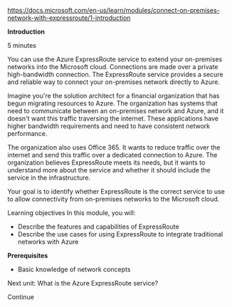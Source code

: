 https://docs.microsoft.com/en-us/learn/modules/connect-on-premises-network-with-expressroute/1-introduction

**Introduction**

5 minutes

You can use the Azure ExpressRoute service to extend your on-premises networks into the Microsoft cloud. Connections are made over a private high-bandwidth connection. The ExpressRoute service provides a secure and reliable way to connect your on-premises network directly to Azure.

Imagine you're the solution architect for a financial organization that has begun migrating resources to Azure. The organization has systems that need to communicate between an on-premises network and Azure, and it doesn't want this traffic traversing the internet. These applications have higher bandwidth requirements and need to have consistent network performance.

The organization also uses Office 365. It wants to reduce traffic over the internet and send this traffic over a dedicated connection to Azure. The organization believes ExpressRoute meets its needs, but it wants to understand more about the service and whether it should include the service in the infrastructure.

Your goal is to identify whether ExpressRoute is the correct service to use to allow connectivity from on-premises networks to the Microsoft cloud.


Learning objectives
In this module, you will:
* Describe the features and capabilities of ExpressRoute
* Describe the use cases for using ExpressRoute to integrate traditional networks with Azure


**Prerequisites**
* Basic knowledge of network concepts


Next unit: What is the Azure ExpressRoute service?

Continue

